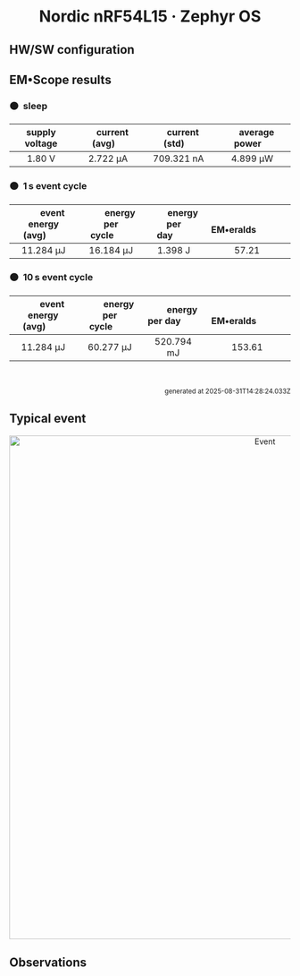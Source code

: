 
<h1 align="center">Nordic nRF54L15 · Zephyr OS</h1>

## HW/SW configuration

## EM&bull;Scope results

<!-- @emscope-pack:start -->


### 🟠&ensp;sleep

| supply voltage | &emsp;current (avg)&emsp; | &emsp;current (std)&emsp; | &emsp;average power&emsp;
|:---:|:---:|:---:|:---:|
| 1.80 V |   2.722 µA | 709.321 nA |   4.899 µW |

### 🟠&ensp;1&thinsp;s event cycle

| &emsp;&emsp;event energy (avg)&emsp;&emsp; | &emsp;&emsp;energy per cycle&emsp;&emsp; | &emsp;&emsp;energy per day&emsp;&emsp; | &emsp;&emsp;&emsp;**EM&bull;eralds**&emsp;&emsp;&emsp;
|:---:|:---:|:---:|:---:|
|  11.284 µJ |  16.184 µJ |   1.398 J | 57.21 |

### 🟠&ensp;10&thinsp;s event cycle

| &emsp;&emsp;event energy (avg)&emsp;&emsp; | &emsp;&emsp;energy per cycle&emsp;&emsp; | &emsp;&emsp;energy per day&emsp;&emsp; | &emsp;&emsp;&emsp;**EM&bull;eralds**&emsp;&emsp;&emsp;
|:---:|:---:|:---:|:---:|
|  11.284 µJ |  60.277 µJ | 520.794 mJ | 153.61 |

<br>
<p align="right"><sub>generated at 2025-08-31T14:28:24.033Z</sub></p>
    

<!-- @emscope-pack:end -->

## Typical event

<p align="center">
    <img src="nrf-54-dk-zephyr-P-event-ID.png" alt="Event" width="900">
</p>

## Observations

